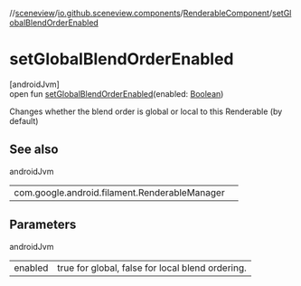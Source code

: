 //[sceneview](../../../index.md)/[io.github.sceneview.components](../index.md)/[RenderableComponent](index.md)/[setGlobalBlendOrderEnabled](set-global-blend-order-enabled.md)

# setGlobalBlendOrderEnabled

[androidJvm]\
open fun [setGlobalBlendOrderEnabled](set-global-blend-order-enabled.md)(enabled: [Boolean](https://kotlinlang.org/api/latest/jvm/stdlib/kotlin/-boolean/index.html))

Changes whether the blend order is global or local to this Renderable (by default)

## See also

androidJvm

| | |
|---|---|
| com.google.android.filament.RenderableManager |  |

## Parameters

androidJvm

| | |
|---|---|
| enabled | true for global, false for local blend ordering. |
